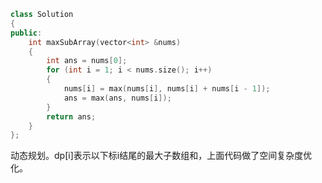 ```cpp
class Solution
{
public:
    int maxSubArray(vector<int> &nums)
    {
        int ans = nums[0];
        for (int i = 1; i < nums.size(); i++)
        {
            nums[i] = max(nums[i], nums[i] + nums[i - 1]);
            ans = max(ans, nums[i]);
        }
        return ans;
    }
};
```
动态规划。dp[i]表示以下标i结尾的最大子数组和，上面代码做了空间复杂度优化。